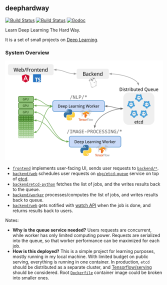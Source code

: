 ## deephardway

[![Build Status](https://img.shields.io/travis/gyuho/deephardway.svg?style=flat-square)](https://travis-ci.org/gyuho/deephardway)
[![Build Status](https://semaphoreci.com/api/v1/gyuho/deephardway/branches/master/shields_badge.svg)](https://semaphoreci.com/gyuho/deephardway)
[![Godoc](http://img.shields.io/badge/go-documentation-blue.svg?style=flat-square)](https://godoc.org/github.com/gyuho/deephardwayhardway)

Learn Deep Learning The Hard Way.

It is a set of small projects on [Deep Learning](https://en.wikipedia.org/wiki/Deep_learning).

### System Overview

<img src="./architecture.png" alt="architecture" width="620">

- [`frontend`](https://github.com/gyuho/deephardway/tree/master/frontend) implements user-facing UI, sends user requests to [`backend/*`](https://github.com/gyuho/deephardway/tree/master/backend).
- [`backend/web`](https://github.com/gyuho/deephardway/tree/master/backend/web) schedules user requests on [`pkg/etcd-queue`](https://github.com/gyuho/deephardway/tree/master/pkg/etcd-queue) service on top of [etcd](https://github.com/coreos/etcd).
- [`backend/etcd-python`](https://github.com/gyuho/deephardway/tree/master/backend/etcd-python) fetches the list of jobs, and the writes results back to the queue.
- [`backend/worker`](https://github.com/gyuho/deephardway/tree/master/backend/worker) processes/computes the list of jobs, and writes results back to queue.
- [`backend/web`](https://github.com/gyuho/deephardway/tree/master/backend/web) gets notified with [watch API](https://godoc.org/github.com/coreos/etcd/clientv3#Watcher) when the job is done, and returns results back to users.

Notes:

- **Why is the queue service needed?** Users requests are concurrent, while worker has only limited computing power. Requests are serialized into the queue, so that worker performance can be maximized for each job.
- **How is this deployed?** This is a simple project for learning purposes, mostly running in my local machine. With limited budget on public serving, everything is running in one container. In production, `etcd` should be distributed as a separate cluster, and [Tensorflow/serving](https://tensorflow.github.io/serving/) should be considered. Root [`Dockerfile`](./Dockerfile) container image could be broken into smaller ones.
